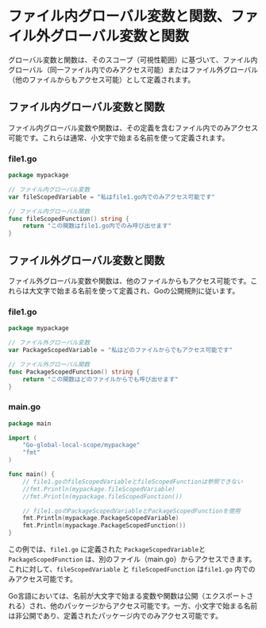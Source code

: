 # ファイル内グローバル変数と関数、ファイル外グローバル変数と関数

グローバル変数と関数は、そのスコープ（可視性範囲）に基づいて、ファイル内グローバル（同一ファイル内でのみアクセス可能）またはファイル外グローバル（他のファイルからもアクセス可能）として定義されます。

## ファイル内グローバル変数と関数
ファイル内グローバル変数や関数は、その定義を含むファイル内でのみアクセス可能です。これらは通常、小文字で始まる名前を使って定義されます。

### file1.go
```go
package mypackage

// ファイル内グローバル変数
var fileScopedVariable = "私はfile1.go内でのみアクセス可能です"

// ファイル内グローバル関数
func fileScopedFunction() string {
    return "この関数はfile1.go内でのみ呼び出せます"
}
```

## ファイル外グローバル変数と関数
ファイル外グローバル変数や関数は、他のファイルからもアクセス可能です。これらは大文字で始まる名前を使って定義され、Goの公開規則に従います。

### file1.go
```go
package mypackage

// ファイル外グローバル変数
var PackageScopedVariable = "私はどのファイルからでもアクセス可能です"

// ファイル外グローバル関数
func PackageScopedFunction() string {
    return "この関数はどのファイルからでも呼び出せます"
}
```

### main.go
```go
package main

import (
	"Go-global-local-scope/mypackage"
	"fmt"
)

func main() {
	// file1.goのfileScopedVariableとfileScopedFunctionは参照できない
	//fmt.Println(mypackage.fileScopedVariable)
	//fmt.Println(mypackage.fileScopedFunction())

	// file1.goのPackageScopedVariableとPackageScopedFunctionを使用
	fmt.Println(mypackage.PackageScopedVariable)
	fmt.Println(mypackage.PackageScopedFunction())
}
```

この例では、`file1.go` に定義された `PackageScopedVariable`と`PackageScopedFunction` は、別のファイル（main.go）からアクセスできます。  
これに対して、`fileScopedVariable` と `fileScopedFunction` は`file1.go` 内でのみアクセス可能です。

Go言語においては、名前が大文字で始まる変数や関数は公開（エクスポートされる）され、他のパッケージからアクセス可能です。一方、小文字で始まる名前は非公開であり、定義されたパッケージ内でのみアクセス可能です。